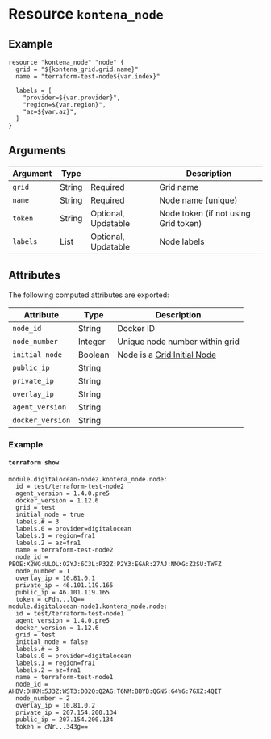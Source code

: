 # Resource `kontena_node`

## Example

```
resource "kontena_node" "node" {
  grid = "${kontena_grid.grid.name}"
  name = "terraform-test-node${var.index}"

  labels = [
    "provider=${var.provider}",
    "region=${var.region}",
    "az=${var.az}",
  ]
}
```

## Arguments

Argument        | Type          |                     | Description
----------------|---------------|---------------------|-------------
`grid`          | String        | Required            | Grid name
`name`          | String        | Required            | Node name (unique)
`token`         | String        | Optional, Updatable | Node token (if not using Grid token)
`labels`        | List<String>  | Optional, Updatable | Node labels


## Attributes

The following computed attributes are exported:

Attribute         | Type        | Description
------------------|-------------|--------------------------
`node_id`         | String      | Docker ID
`node_number`     | Integer     | Unique node number within grid
`initial_node`    | Boolean     | Node is a [Grid Initial Node](https://kontena.io/docs/using-kontena/#initial-nodes)
`public_ip`       | String      |
`private_ip`      | String      |
`overlay_ip`      | String      |
`agent_version`   | String      |
`docker_version`  | String      |

### Example

#### `terraform show`
```
module.digitalocean-node2.kontena_node.node:
  id = test/terraform-test-node2
  agent_version = 1.4.0.pre5
  docker_version = 1.12.6
  grid = test
  initial_node = true
  labels.# = 3
  labels.0 = provider=digitalocean
  labels.1 = region=fra1
  labels.2 = az=fra1
  name = terraform-test-node2
  node_id = PBOE:X2WG:ULOL:O2YJ:6C3L:P32Z:P2Y3:EGAR:27AJ:NMXG:Z2SU:TWFZ
  node_number = 1
  overlay_ip = 10.81.0.1
  private_ip = 46.101.119.165
  public_ip = 46.101.119.165
  token = cFdn...lQ==
module.digitalocean-node1.kontena_node.node:
  id = test/terraform-test-node1
  agent_version = 1.4.0.pre5
  docker_version = 1.12.6
  grid = test
  initial_node = false
  labels.# = 3
  labels.0 = provider=digitalocean
  labels.1 = region=fra1
  labels.2 = az=fra1
  name = terraform-test-node1
  node_id = AHBV:DHKM:5J3Z:WST3:DO2Q:Q2AG:T6NM:BBYB:QGN5:G4Y6:7GXZ:4QIT
  node_number = 2
  overlay_ip = 10.81.0.2
  private_ip = 207.154.200.134
  public_ip = 207.154.200.134
  token = cNr...343g==
```
